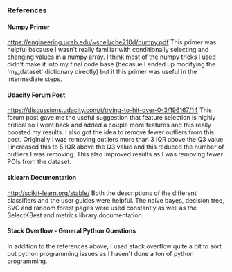 ### References

#### Numpy Primer
https://engineering.ucsb.edu/~shell/che210d/numpy.pdf
This primer was helpful because I wasn't really familiar with conditionally selecting and changing values in a numpy array. I think most of the numpy tricks I used didn't make it into my final code base (becasue I ended up modifying the 'my_dataset' dictionary directly) but it this primer was useful in the intermediate steps.

#### Udacity Forum Post
https://discussions.udacity.com/t/trying-to-hit-over-0-3/196167/14
This forum post gave me the useful suggestion that feature selection is highly critical so I went back and added a couple more features and this really boosted my results. I also got the idea to remove fewer outliers from this post. Originally I was removing outliers more than 3 IQR above the Q3 value. I increased this to 5 IQR above the Q3 value and this reduced the number of outliers I was removing. This also improved results as I was removing fewer POIs from the dataset.

#### sklearn Documentation
http://scikit-learn.org/stable/
Both the descriptions of the different classifiers and the user guides were helpful. The naive bayes, decision tree, SVC and random forest pages were used constantly as well as the SelectKBest and metrics library documentation.


#### Stack Overflow - General Python Questions
In addition to the references above, I used stack overflow quite a bit to sort out python programming issues as I haven't done a ton of python programming.